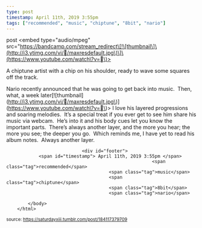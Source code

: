 ```yaml
---
type: post
timestamp: April 11th, 2019 3:55pm
tags: ["recommended", "music", "chiptune", "8bit", "nario"]
---
```

post
<embed type="audio/mpeg" src="https://bandcamp.com/stream_redirect\[!\[thumbnail\]\(http://i3.ytimg.com/vi//maxresdefault.jpg\)\]\(https://www.youtube.com/watch\?v=\)></embed>
                    
                                               
A chiptune artist with a chip on his shoulder, ready to wave some squares off the track.  

Nario recently announced that he was going to get back into music.  Then, what, a week later\[!\[thumbnail\]\(http://i3.ytimg.com/vi//maxresdefault.jpg\)\]\(https://www.youtube.com/watch\?v=\)>
I love his layered progressions and soaring melodies.  It’s a special treat if you ever get to see him share his music via webcam.  He’s into it and his body cues let you know the important parts.  There’s always another layer, and the more you hear; the more you see; the deeper you go.  Which reminds me, I have yet to read his album notes.  Always another layer.
 
                                    
                                <div id="footer">
                <span id="timestamp"> April 11th, 2019 3:55pm </span>
                                                          <span class="tag">recommended</span>
                                          <span class="tag">music</span>
                                          <span class="tag">chiptune</span>
                                          <span class="tag">8bit</span>
                                          <span class="tag">nario</span>
                                                    
            </body>
        </html>

        
<small>source: https://saturdayxiii.tumblr.com/post/184117379709</small>